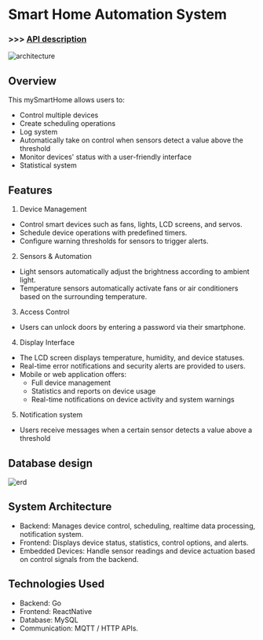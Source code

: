 # Smart Home Automation System

### >>> [API description](https://docs.google.com/spreadsheets/d/1hKp6uWtLArFMC-gRtd1FfuL8FaNSx7NGMSPPlsnq1AA/edit?usp=sharing)

![architecture](https://github.com/user-attachments/assets/2a8edd9a-8525-476e-a811-56d9cf41113d)
## Overview
This mySmartHome allows users to:
- Control multiple devices
- Create scheduling operations
- Log system
- Automatically take on control when sensors detect a value above the threshold
- Monitor devices' status with a user-friendly interface
- Statistical system
## Features
1. Device Management
- Control smart devices such as fans, lights, LCD screens, and servos.
- Schedule device operations with predefined timers.
- Configure warning thresholds for sensors to trigger alerts.

2. Sensors & Automation
- Light sensors automatically adjust the brightness according to ambient light.
- Temperature sensors automatically activate fans or air conditioners based on the surrounding temperature.

3. Access Control
- Users can unlock doors by entering a password via their smartphone.

4. Display Interface
- The LCD screen displays temperature, humidity, and device statuses.
- Real-time error notifications and security alerts are provided to users.
- Mobile or web application offers:
  - Full device management
  - Statistics and reports on device usage
  - Real-time notifications on device activity and system warnings

5. Notification system
- Users receive messages when a certain sensor detects a value above a threshold

## Database design
![erd](https://github.com/user-attachments/assets/f1684c37-6e0b-4fa2-b829-b16d3bb4391b)

## System Architecture
- Backend: Manages device control, scheduling, realtime data processing, notification system.
- Frontend: Displays device status, statistics, control options, and alerts.
- Embedded Devices: Handle sensor readings and device actuation based on control signals from the backend.

## Technologies Used
- Backend: Go
- Frontend: ReactNative
- Database: MySQL
- Communication: MQTT / HTTP APIs.
